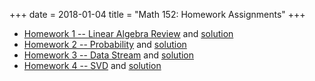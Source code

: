 +++
date = 2018-01-04
title = "Math 152: Homework Assignments"
+++

  * [Homework 1 -- Linear Algebra Review](https://www.thanghuynh.io/teaching/math152_winter19/Math152_HW1.pdf) and [solution](https://www.thanghuynh.io/teaching/math152_winter19/Math152_HW1_Solution.pdf)
  * [Homework 2 -- Probability](https://www.thanghuynh.io/teaching/math152_winter19/Math152_HW2.pdf) and [solution](https://www.thanghuynh.io/teaching/math152_winter19/Math152_HW2_Solution.pdf)
  * [Homework 3 -- Data Stream](https://www.thanghuynh.io/teaching/math152_winter19/Math152_HW3.pdf) and [solution](https://www.thanghuynh.io/teaching/math152_winter19/Math152_HW3_Solution.pdf)
  * [Homework 4 -- SVD](https://www.thanghuynh.io/teaching/math152_winter19/Math152_HW4.pdf) and [solution](https://www.thanghuynh.io/teaching/math152_winter19/Math152_HW4_Solution.pdf)
